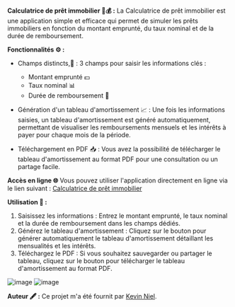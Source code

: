 **Calculatrice de prêt immobilier 🏡💰 :**
La Calculatrice de prêt immobilier est une application simple et efficace qui permet de simuler les prêts immobiliers en fonction du montant emprunté, du taux nominal et de la durée de remboursement.

**Fonctionnalités ⚙️ :**
- Champs distincts,📝 : 3 champs pour saisir les informations clés :

    - Montant emprunté 💵
    - Taux nominal 📊
    - Durée de remboursement 📅

- Génération d'un tableau d'amortissement 📈 : Une fois les informations saisies, un tableau d'amortissement est généré automatiquement, permettant de visualiser les remboursements mensuels et les intérêts à payer pour chaque mois de la période.

- Téléchargement en PDF 📥 : Vous avez la possibilité de télécharger le tableau d'amortissement au format PDF pour une consultation ou un partage facile.

**Accès en ligne 🌐**
Vous pouvez utiliser l'application directement en ligne via le lien suivant : [Calculatrice de prêt immobilier](https://erwanus.github.io/calculatrice/)

**Utilisation 🚀 :**
1. Saisissez les informations : Entrez le montant emprunté, le taux nominal et la durée de remboursement dans les champs dédiés.
2. Générez le tableau d'amortissement : Cliquez sur le bouton pour générer automatiquement le tableau d'amortissement détaillant les mensualités et les intérêts.
3. Téléchargez le PDF : Si vous souhaitez sauvegarder ou partager le tableau, cliquez sur le bouton pour télécharger le tableau d'amortissement au format PDF.

![image](https://github.com/user-attachments/assets/9220bf6e-d659-4ae4-8f55-65187c0dad9f)
![image](https://github.com/user-attachments/assets/a0c3117b-4500-43be-989f-0643846ac71e)

**Auteur 🖋️ :**
Ce projet m'a été fournit par [Kevin Niel](https://github.com/kevinniel/).

